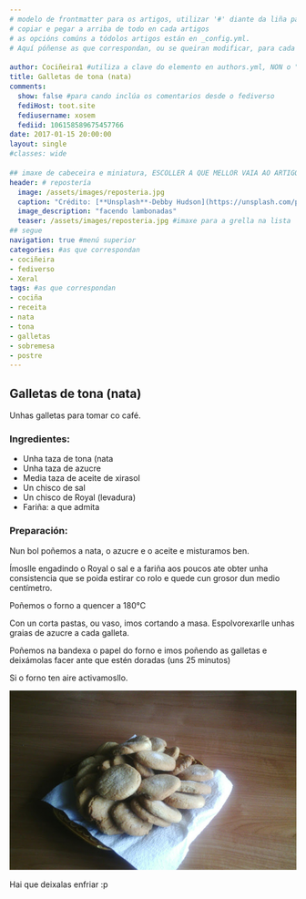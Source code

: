 ```yaml
---
# modelo de frontmatter para os artigos, utilizar '#' diante da liña para agochar o elemento
# copiar e pegar a arriba de todo en cada artigos
# as opcións comúns a tódolos artigos están en _config.yml. 
# Aquí póñense as que correspondan, ou se queiran modificar, para cada artigo concreto

author: Cociñeira1 #utiliza a clave do elemento en authors.yml, NON o "name"
title: Galletas de tona (nata)
comments: 
  show: false #para cando inclúa os comentarios desde o fediverso
  fediHost: toot.site
  fediusername: xosem
  fediid: 106158589675457766
date: 2017-01-15 20:00:00
layout: single
#classes: wide

## imaxe de cabeceira e miniatura, ESCOLLER A QUE MELLOR VAIA AO ARTIGO. Só UNHA.
header: # repostería
  image: /assets/images/reposteria.jpg
  caption: "Crédito: [**Unsplash**-Debby Hudson](https://unsplash.com/photos/O-bFIdjyDOg)"
  image_description: "facendo lambonadas"
  teaser: /assets/images/reposteria.jpg #imaxe para a grella na lista
## segue  
navigation: true #menú superior
categories: #as que correspondan
- cociñeira
- fediverso
- Xeral
tags: #as que correspondan
- cociña
- receita
- nata
- tona
- galletas
- sobremesa
- postre
---
```


## Galletas de tona (nata)

Unhas galletas para tomar co café.


### Ingredientes:

- Unha taza de tona (nata
- Unha taza de azucre
- Media taza de aceite de xirasol 
- Un chisco de sal 
- Un chisco de Royal (levadura)
- Fariña: a que admita 

### Preparación:

Nun bol poñemos a nata, o azucre e o aceite e misturamos ben.

Ímoslle engadindo o Royal o sal e a fariña aos poucos ate obter unha consistencia que se poida estirar co rolo e quede cun grosor dun medio centímetro.

Poñemos o forno a quencer a 180°C

Con un corta pastas, ou vaso, imos cortando a masa. Espolvorexarlle unhas graias de azucre a cada galleta.

Poñemos na bandexa o papel do forno e imos poñendo as galletas e deixámolas facer ante que estén doradas (uns 25 minutos)

Si o forno ten aire activamosllo.

![as miñas galletas](/assets/images/galletas_tona.jpg "as miñas galletas")

Hai que deixalas enfriar :p
